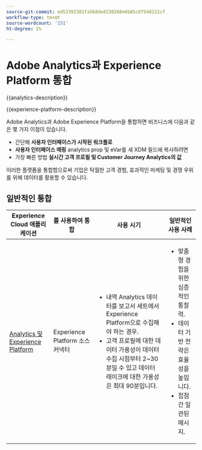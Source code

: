 ```yaml
---
source-git-commit: ed53392381fa568de8230288e6b85c87540222cf
workflow-type: tm+mt
source-wordcount: '151'
ht-degree: 1%

---
```



# Adobe Analytics과 Experience Platform 통합

{{analytics-description}}

{{experience-platform-description}}

Adobe Analytics과 Adobe Experience Platform을 통합하면 비즈니스에 다음과 같은 몇 가지 이점이 있습니다.

+ 간단해 **사용자 인터페이스가 시작된 워크플로**
+ **사용자 인터페이스 매핑** analytics prop 및 eVar를 새 XDM 필드에 복사하려면
+ 가장 빠른 방법 **실시간 고객 프로필 및 Customer Journey Analytics의 값**

이러한 플랫폼을 통합함으로써 기업은 탁월한 고객 경험, 효과적인 마케팅 및 경쟁 우위를 위해 데이터를 활용할 수 있습니다.

## 일반적인 통합

<table>
    <thead>
        <tr>
            <th>Experience Cloud 애플리케이션</th>
            <th>를 사용하여 통합</th>
            <th>사용 시기</th>
            <th>일반적인 사용 사례</th>
        </tr>
    </thead>
    <tbody>
        <tr>
            <td><a href="https://experienceleague.adobe.com/docs/experience-platform/sources/ui-tutorials/create/adobe-applications/analytics.html" target="_blank" rel="noreferrer">Analytics 및 Experience Platform</a></td>
            <td>Experience Platform 소스 커넥터</td>
            <td>
                <ul>
                    <li>내역 Analytics 데이터를 보고서 세트에서 Experience Platform으로 수집해야 하는 경우.</li>
                    <li>고객 프로필에 대한 데이터 가용성이 데이터 수집 시점부터 2~30분일 수 있고 데이터 레이크에 대한 가용성은 최대 90분입니다.</li>
                </ul>
            </td>
            <td>
                <ul>
                    <li>맞춤형 경험을 위한 심층적인 통찰력.</li>
                    <li>데이터 기반 전략은 효율성을 높입니다.</li>
                    <li>접점 간 일관된 메시지.</li>
                </ul>
            </td>
        </tr>
    </tbody>          
</table>
